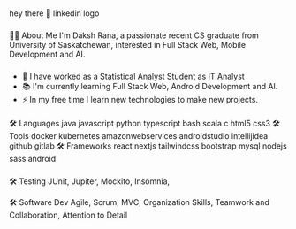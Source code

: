###
hey there 👋
linkedin logo
###
👩‍💻 About Me
I'm Daksh Rana, a passionate recent CS graduate from University of Saskatchewan, interested in Full Stack Web, Mobile Development and AI.
###
- 🔭 I have worked as a Statistical Analyst Student as IT Analyst
- 📚 I'm currently learning Full Stack Web, Android Development and AI.
- ⚡ In my free time I learn new technologies to make new projects.
####
🛠 Languages
java  javascript  python   typescript  bash   scala   c   html5   css3 
🛠 Tools
docker   kubernetes   amazonwebservices  androidstudio   intellijidea   github   gitlab 
🛠 Frameworks
react   nextjs   tailwindcss   bootstrap   mysql   nodejs   sass   android 
###
🛠 Testing
JUnit, Jupiter, Mockito, Insomnia,

🛠 Software Dev
Agile, Scrum, MVC, Organization Skills, Teamwork and Collaboration, Attention to Detail
